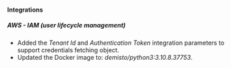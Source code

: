 
#### Integrations
##### AWS - IAM (user lifecycle management)
- Added the *Tenant Id* and *Authentication Token* integration parameters to support credentials fetching object.
- Updated the Docker image to: *demisto/python3:3.10.8.37753*.
